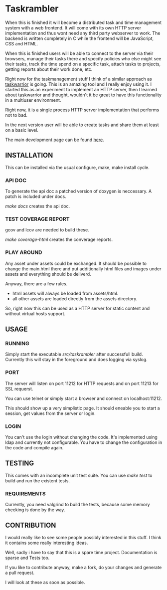 Taskrambler
===========

When this is finished it will become a distributed task and time
management system with a web frontend.
It will come with its own HTTP server implementation and thus wont
need any third party webserver to work.
The backend is written completely in C while the frontend will be
JavaScript, CSS and HTML.

When this is finished users will be able to connect to the server
via their browsers, manage their tasks there and specify policies
who else might see their tasks, track the time spend on a specific
task, attach tasks to projects, getting reports about their work done,
etc.

Right now for the taskmanagement stuff I think of a similar approach
as [taskwarrior](http://taskwarrior.org/projects/show/taskwarrior) is going.
This is an amazing tool and I really enjoy using it.
I started this as an experiment to implement an HTTP server, then I learned
about taskwarrior and thought, wouldn't it be great to have this
functionality in a multiuser environment.

Right now, it is a single process HTTP server implementation that performs
not to bad.

In the next version user will be able to create tasks and share them at
least on a basic level.

The main development page can be found 
[here](http://redmine.weird-web-workers.org/projects/taskrambler).

INSTALLATION
------------

This can be installed via the usual configure, make, make install
cycle.

### API DOC

To generate the api doc a patched version of doxygen is
neccessary. A patch is included under docs.

*make docs* creates the api doc.

### TEST COVERAGE REPORT

gcov and lcov are needed to build these.

*make coverage-html* creates the converage reports.

### PLAY AROUND

Any asset under assets could be exchanged. It should be possible to
change the main.html there and put additionally html files and images
under assets and everything should be deliverd.

Anyway, there are a few rules.

* html assets will always be loaded from assets/html.
* all other assets are loaded directly from the assets directory.

So, right now this can be used as a HTTP server for static content
and without virtual hosts support.


USAGE
-----

### RUNNING

Simply start the executable *src/taskrambler* after successfull build.
Currently this will stay in the foreground and does logging via syslog.

### PORT

The server will listen on port 11212 for HTTP requests and on port 11213
for SSL requerst.

You can use telnet or simply start a browser and connect on localhost:11212.

This should show up a very simplistic page.
It should eneable you to start a session, get values from the server
or login.

### LOGIN

You can't use the login without changing the code. It's implemented using
ldap and currently not configurable. You have to change the configuration
in the code and compile again.

TESTING
-------

This comes with an incomplete unit test suite.
You can use *make test* to build and run the existent tests.

### REQUIREMENTS

Currently, you need valgrind to build the tests, because some memory checking is done by the way.

CONTRIBUTION
------------

I would really like to see some people possibly interested in this stuff.
I think it contains some really interesting ideas.

Well, sadly i have to say that this is a spare time project. Documentation
is sparse and Tests too.

If you like to contribute anyway, make a fork, do your changes and generate
a pull request.

I will look at these as soon as possible.
